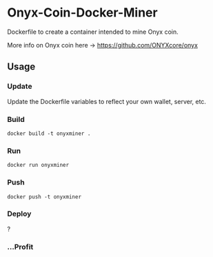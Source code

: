 # Onyx-Coin-Docker-Miner
Dockerfile to create a container intended to mine Onyx coin.

More info on Onyx coin here -> https://github.com/ONYXcore/onyx


## Usage

### Update

Update the Dockerfile variables to reflect your own wallet, server, etc. 

### Build
```
docker build -t onyxminer . 
```

### Run
```
docker run onyxminer 
```

### Push 
```
docker push -t onyxminer 
```

### Deploy
?

### ...Profit

